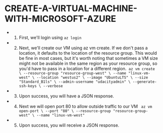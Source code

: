 # CREATE-A-VIRTUAL-MACHINE-WITH-MICROSOFT-AZURE

* 1.	First, we'll login using ```az login```
* 2.	Next, we'll create our VM using az vm create. If we don't pass a location, it defaults to the location of the resource group. This would be fine in most cases, but it's worth noting that sometimes a VM size might not be available in the same region as your resource group, so you'd have to pass in a location for a different region.```
az vm create \
   --resource-group "resource-group-west" \
   --name "linux-vm-west" \
   --location "westus2" \
   --image "UbuntuLTS" \
   --size "Standard_B1ls" \
   --admin-username "udacityadmin" \
   --generate-ssh-keys \
   --verbose```
* 3.	Upon success, you will have a JSON response.
* 4.	Next we will open port 80 to allow outside traffic to our VM ```
az vm open-port \
    --port "80" \
    --resource-group "resource-group-west" \
    --name "linux-vm-west"```
* 5.	Upon success, you will receive a JSON response.
